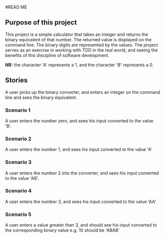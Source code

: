 #READ ME
## Purpose of this project
This project is a simple calculator that takes an integer and returns the binary
equivalent of that number. The returned value is displayed on the command line. 
The binary digits are represented by the values. The project serves as an exercise
in working with TDD in the real world, and seeing the benefits of this discipline
of software development. 
 
**NB:** the character 'A' represents a 1, and the character 'B' represents a 0.
 
## Stories
A user picks up the binary converter, and enters an integer on the command line
and sees the binary equivalent.
 
### Scenario 1
A user enters the number zero, and sees his input converted to the value 'B'.
 
### Scenario 2
A user enters the number 1, and sees his input converted to the value 'A'
 
### Scenario 3
A user enters the number 2 into the converter, and sees his input converted to
the value 'AB'.

### Scenario 4
A user enters the number 3, and sees his input converted to the value 'AA'
 
### Scenario 5
A user enters a value greater than 3, and should see his input converted to the
corresponding binary value e.g. 10 should be 'ABAB'